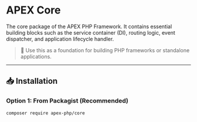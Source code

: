 # APEX Core

The core package of the APEX PHP Framework. It contains essential building blocks such as the service container (DI), routing logic, event dispatcher, and application lifecycle handler.

> 🧱 Use this as a foundation for building PHP frameworks or standalone applications.

---

## 📥 Installation

### Option 1: From Packagist (Recommended)

```bash
composer require apex-php/core
